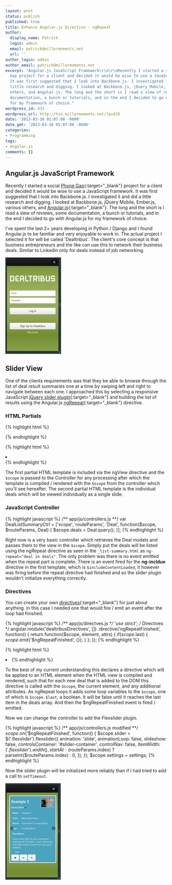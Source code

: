 ```yaml
---
layout: post
status: publish
published: true
title: Enhance Angular.js Directive - ngRepeat
author:
  display_name: Patrick
  login: admin
  email: patrick@millermoments.net
  url: ''
author_login: admin
author_email: patrick@millermoments.net
excerpt: "Angular.js JavaScript Framework\r\n\r\nRecently I started a social Phone
  Gap project for a client and decided it would be wise to use a JavaScript framework.
  It was first suggested that I look into Backbone.js. I investigated it and did a
  little research and digging. I looked at Backbone.js, jQuery Mobile, Ember.js, various
  others, and Angular.js. The long and the short is I read a slew of reviews, some
  documentation, a bunch or tutorials, and in the end I decided to go with Angular.js
  for my framework of choice."
wordpress_id: 433
wordpress_url: http://his.millermoments.net/?p=433
date: '2013-03-16 01:07:08 -0600'
date_gmt: '2013-03-16 05:07:08 -0600'
categories:
- Programming
tags:
- Angular.js
comments: []
---
```

## Angular.js JavaScript Framework
Recently I started a social [Phone Gap](http://phonegap.com/){:target="_blank"} project for a client and decided it would be wise to use a JavaScript framework. It was first suggested that I look into Backbone.js. I investigated it and did a little research and digging. I looked at Backbone.js, jQuery Mobile, Ember.js, various others, and [Angular.js](http://angularjs.org/){:target="_blank"}. The long and the short is I read a slew of reviews, some documentation, a bunch or tutorials, and in the end I decided to go with Angular.js for my framework of choice.

I've spent the last 2+ years developing in Python / Django and I found Angular.js to be familiar and very enjoyable to work in. The actual project I selected it for will be called 'Dealtribus'. The client's core concept is that business entrepreneurs and the like can use this to network their business deals. Similar to Linkedin only for deals instead of job networking.

![Mobile Login](/uploads/2013/03/Dealtribus-174x300.png)

## Slider View
One of the clients requirements was that they be able to browse through the list of deal result summaries one at a time by swiping left and right to navigate between each one. I approached this by selecting a responsive JavaScript [jQuery slider plugin](http://www.woothemes.com/flexslider/){:target="_blank"} and building the list of results using the Angular.js [ngRepeat](http://docs.angularjs.org/api/ng.directive:ngRepeat){:target="_blank"} directive.

### HTML Partials
{% highlight html %}
<!-- parent template -->
<div id="slider-container fixed">
<div id="browser" class="row-fluid flexslider">
	<!--Body content-->
<ul class="deals slides" ng-include="'app/partials/deal/_list-summary.html'"></ul>
	</div>
</div>
{% endhighlight %}

{% highlight html %}
<!-- include app/partials/deal/_list_summary.html -->
<li class="well well-small " ng-repeat="deal in deals">
  <div class="fixed">
  	<!-- some content here -->
	</div>
</li>
{% endhighlight %}

The first partial HTML template is included via the ngView directive and the `$scope` is passed to the Controller for any processing after which the template is compiled / rendered with the `$scope` from the controller which you'll see hereafter. The second partial HTML template is the individual deals which will be viewed individually as a single slide.

### JavaScript Controller
{% highlight javascript %}
/** app/js/controllers.js **/
var DealListSummaryCtrl = ['$scope', '$routeParams', 'Deal', function($scope, $routeParams, Deal) {
    $scope.deals = Deal.query();
}];
{% endhighlight %}

Right now is a very basic controller which retrieves the Deal models and passes them to the view in the `$scope`. Simply put the deals will be listed using the ngRepeat directive as seen in the `_list-summary.html` as `ng-repeat="deal in deals"`. The only problem was there is no event emitted when the repeat part is complete. There is an event fired for the **ng-incldue** directive in the first template, which is `$includeContentLoaded`, it however was firing before the repeat directive had finished and so the slider plugin wouldn't initialize everything correctly.
### Directives
You can create your own [directives](http://docs.angularjs.org/guide/directive){:target="_blank"} for just about anything. In this case I needed one that would fire / emit an event after the loop had finished.

{% highlight javascript %}
/** app/js/directves.js **/
'use strict';
/* Directives */
angular.module('dealtribusDirectives', [])
	.directive('ngRepeatFinished', function() {
		return function($scope, element, attrs) {
			if($scope.$last) {
				$scope.$emit('$ngRepeatFinished', {});
			}
		};
	});
{% endhighlight %}

{% highlight html %}
<!-- app/partials/deal/_list-summary.html modified -->
<li class="well well-small " ng-repeat="deal in deals" ng-repeat-finished>
{% endhighlight %}

To the best of my current understanding this declares a directive which will be applied to an HTML element when the HTML view is compiled and rendered, such that for each new deal that is added to the DOM this directive is called with the `$scope`, the current element, and any additional attributes. As ngRepeat loops it adds some loop variables to the `$scope`, one of which is `$scope.$last`, a boolean. It will be false until it reaches the last item in the deals array. And then the $ngRepeatFinished event is fired / emitted.

Now we can change the controller to add the Flexslider plugin.

{% highlight javascript %}
/** app/js/controllers.js modified **/
$scope.$on('$ngRepeatFinished', function() {
		$scope.slider = $('.flexslider').flexslider({
			animation: 'slide',
			animationLoop: false,
			slideshow: false,
			controlsContainer: '#slider-container',
			controlNav: false,
			itemWidth: $('.flexslider').width(),
			startAt: ($routeParams.index) ? parseInt($routeParams.index) : 0,
		});
	});
$scope.settings = settings;
{% endhighlight %}

Now the slider plugin will be initialized more reliably than if I had tried to add a call to `setTimeout`.

![Deal Summary Slider](/uploads/2013/03/DealSummarySlider-173x300.png)
